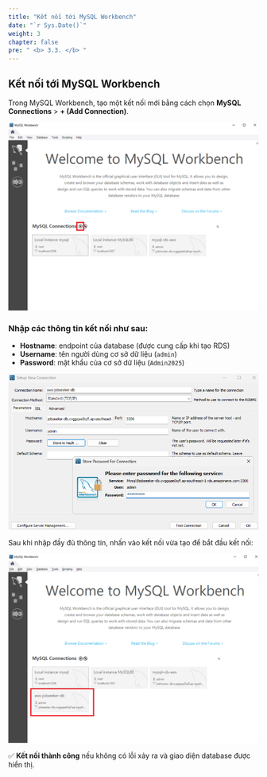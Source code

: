 ```yaml
---
title: "Kết nối tới MySQL Workbench"
date: "`r Sys.Date()`"
weight: 3
chapter: false
pre: " <b> 3.3. </b> "
---
```


## Kết nối tới MySQL Workbench

Trong MySQL Workbench, tạo một kết nối mới bằng cách chọn **MySQL Connections** > **+ (Add Connection)**.

![alt text](image.png)

### Nhập các thông tin kết nối như sau:

- **Hostname**: endpoint của database (được cung cấp khi tạo RDS)
- **Username**: tên người dùng cơ sở dữ liệu (`admin`)
- **Password**: mật khẩu của cơ sở dữ liệu (`Admin2025`)

![alt text](image-2.png)

Sau khi nhập đầy đủ thông tin, nhấn vào kết nối vừa tạo để bắt đầu kết nối:

![alt text](<image (2).png>)

✅ **Kết nối thành công** nếu không có lỗi xảy ra và giao diện database được hiển thị.
